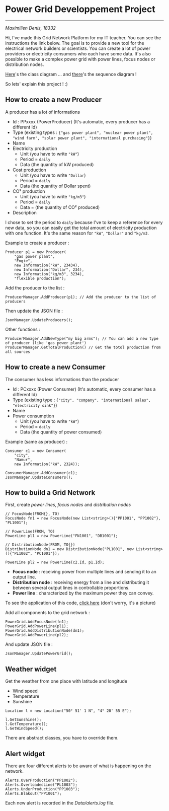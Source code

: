 # Power Grid Developpement Project
---
*Maximilien Denis, 18332*

Hi, I've made this Grid Network Platform for my IT teacher. You can see the instructions the link below.
The goal is to provide a new tool for the electrical network builders or scientists.
You can create a lot of power providers or electricity consumers who each have some data.
It's also possible to make a complex power grid with power lines, focus nodes or distribution nodes.

[Here](https://1drv.ms/u/s!AvEfKPLChyNUhKgiBB4Zb0kTHiKH8g?e=eb5zgh)'s the class diagram ...
and [there]()'s the sequence diagram !

So lets' explain this project ! :)

## How to create a new Producer

A producer has a lot of informations

* Id    : PPxxxx (PowerProducer) (It's automatic, every producer has a different Id)
* Type (existing types : ```{"gas power plant", "nuclear power plant", "wind farm", "solar power plant", "international purchasing"}```)
* Name
* Electricity production
  * Unit (you have to write ```"kW"```)
  * Period = ```daily```
  * Data (the quantity of kW produced)
* Cost production
  * Unit (you  have to write ```"Dollar```)
  * Period = ```daily```
  * Data (the quantity of Dollar spent)
* CO² production
  * Unit (you have to write ```"kg/m3"```)
  * Period = ```daily```
  * Data = (the quantity of CO² produced)
* Description

I chose to set the period to ```daily``` because I've to keep a reference for every new data, so you can easily get the total amount of electricity production with one function. It's the same reason for ```"kW"```, ```"Dollar"``` and ```"kg/m3```.

Example to create a producer : 
```Csharp
Producer p1 = new Producer(
    "gas power plant",
    "Engie",
    new Information("kW", 23434),
    new Information("Dollar", 234),
    new Information("kg/m3", 3234),
    "flexible production");
```

Add the producer to the list : 
```Csharp
ProducerManager.AddProducer(p1); // Add the producer to the list of producers
```

Then update the JSON file :
```Csharp
JsonManager.UpdateProducers();
```

Other functions :
```Csharp
ProducerManager.AddNewType("my big arms"); // You can add a new type of producer (like 'gas power plant')
ProducerManager.GetTotalProduction() // Get the totol production from all sources
```

## How to create a new Consumer

The consumer has less informations than the producer

* Id : PCxxxx (Power Consumer) (It's automatic, every consumer has a different Id)
* Type (existing type : ```{"city", "company", "international sales", "electricity sink"}```)
* Name
* Power consumption
  * Unit (you have to write ```"kW"```)
  * Period = ```daily```
  * Data (the quantity of power consumed)

Example (same as producer) :
```Csharp
Consumer c1 = new Consumer(
    "city",
    "Namur",
    new Information("kW", 2324));

ConsumerManager.AddConsumer(c1);
JsonManager.UpdateConsumers();
```

## How to build a Grid Network

First, create _power lines_, _focus nodes_ and _distribution nodes_

```Csharp
// FocusNode(FROM{}, TO)
FocusNode fn1 = new FocusNode(new List<string>(){"PP1001", "PP1002"}, "PL1001");

// PowerLine(FROM, TO)
PowerLine pl1 = new PowerLine("FN1001", "DB1001");

// DistributionNode(FROM, TO{})
DistributionNode dn1 = new DistributionNode("PL1001", new List<string>(){"PL1002", "PC1001"});

PowerLine pl2 = new PowerLine(c2.Id, p1.Id);
```

* **Focus node** : receiving power from multiple lines and sending it to an output line.
* **Distribution node** : receiving energy from a line and distributing it between several output lines in controllable proportions.
* **Power line** : characterized by the maximum power they can convey.

To see the application of this code, [click here](https://1drv.ms/u/s!AvEfKPLChyNUhKgaotLJ6A46SJhQZw?e=OrYXUh) (don't worry, it's a picture)

Add all components to the grid network :
```Csharp
PowerGrid.AddFocusNode(fn1);
PowerGrid.AddPowerLine(pl1);
PowerGrid.AddDistributionNode(dn1);
PowerGrid.AddPowerLine(pl2);
```

And update JSON file :
```Csharp
JsonManager.UpdatePowerGrid();
```

## Weather widget
Get the weather from one place with latitude and longitude
* Wind speed
* Temperature
* Sunshine

```Csharp
Location l = new Location("50° 51' 1 N", "4° 20' 55 E");

l.GetSunshine();
l.GetTemperature();
l.GetWindSpeed();
```

There are abstract classes, you have to override them.

## Alert widget
There are four different alerts to be aware of what is happening on the network.

```Csharp
Alerts.OverProduction("PP1002");
Alerts.OverloadedLine("PL1003");
Alerts.UnderProduction("PP1003");
Alerts.Blakout("PP1001");
```
Each new alert is recorded in the *Data/alerts.log* file.